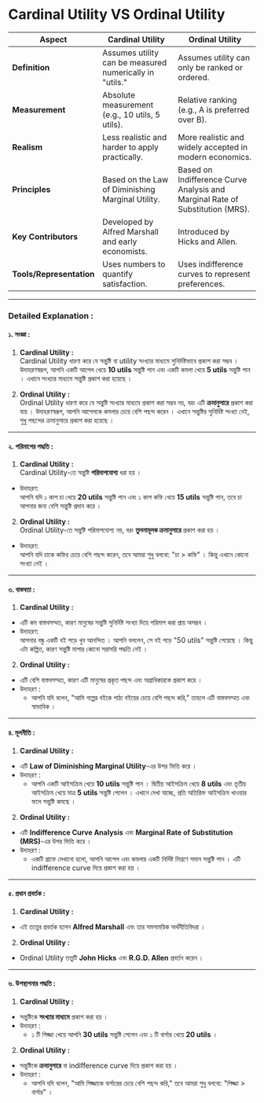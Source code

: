 # Cardinal Utility VS Ordinal Utility

| **Aspect**              | **Cardinal Utility**                                      | **Ordinal Utility**                                      |
|--------------------------|----------------------------------------------------------|---------------------------------------------------------|
| **Definition**           | Assumes utility can be measured numerically in "utils."  | Assumes utility can only be ranked or ordered.          |
| **Measurement**          | Absolute measurement (e.g., 10 utils, 5 utils).          | Relative ranking (e.g., A is preferred over B).         |
| **Realism**              | Less realistic and harder to apply practically.          | More realistic and widely accepted in modern economics. |
| **Principles**           | Based on the Law of Diminishing Marginal Utility.         | Based on Indifference Curve Analysis and Marginal Rate of Substitution (MRS). |
| **Key Contributors**     | Developed by Alfred Marshall and early economists.       | Introduced by Hicks and Allen.                         |
| **Tools/Representation** | Uses numbers to quantify satisfaction.                   | Uses indifference curves to represent preferences.      |

---

### Detailed Explanation :

#### **১. সংজ্ঞা :**  

1. **Cardinal Utility :**  
Cardinal Utility ধারণা করে যে সন্তুষ্টি বা utility সংখ্যার মাধ্যমে সুনির্দিষ্টভাবে প্রকাশ করা সম্ভব । উদাহরণস্বরূপ, আপনি একটি আপেল খেয়ে **10 utils** সন্তুষ্টি পান এবং একটি কমলা খেয়ে **5 utils** সন্তুষ্টি পান । এখানে সংখ্যার মাধ্যমে সন্তুষ্টি প্রকাশ করা হয়েছে ।  

2. **Ordinal Utility :**  
Ordinal Utility ধারণা করে যে সন্তুষ্টি সংখ্যার মাধ্যমে প্রকাশ করা সম্ভব নয়, বরং এটি **ক্রমানুসারে** প্রকাশ করা যায় । উদাহরণস্বরূপ, আপনি আপেলকে কমলার চেয়ে বেশি পছন্দ করেন । এখানে সন্তুষ্টির সুনির্দিষ্ট সংখ্যা নেই, শুধু পছন্দের ক্রমানুসারে প্রকাশ করা হয়েছে ।  

---

#### **২. পরিমাপের পদ্ধতি :**  

1. **Cardinal Utility :**  
Cardinal Utility-তে সন্তুষ্টি **পরিমাপযোগ্য** ধরা হয় ।  
- উদাহরণ:  
  আপনি যদি ১ কাপ চা খেয়ে **20 utils** সন্তুষ্টি পান এবং ১ কাপ কফি খেয়ে **15 utils** সন্তুষ্টি পান, তবে চা আপনার জন্য বেশি সন্তুষ্টি প্রদান করে ।  

2. **Ordinal Utility :**  
Ordinal Utility-তে সন্তুষ্টি পরিমাপযোগ্য নয়, বরং **তুলনামূলক ক্রমানুসারে** প্রকাশ করা হয় ।  
- উদাহরণ:  
  আপনি যদি চাকে কফির চেয়ে বেশি পছন্দ করেন, তবে আমরা শুধু বলবো: "চা > কফি" । কিন্তু এখানে কোনো সংখ্যা নেই ।  

---

#### **৩. বাস্তবতা :**  

1. **Cardinal Utility :**  
- এটি কম বাস্তবসম্মত, কারণ মানুষের সন্তুষ্টি সুনির্দিষ্ট সংখ্যা দিয়ে পরিমাপ করা প্রায় অসম্ভব ।  
- উদাহরণ:  
  আপনার বন্ধু একটি বই পড়ে খুব আনন্দিত । আপনি বললেন, সে বই পড়ে "50 utils" সন্তুষ্টি পেয়েছে । কিন্তু এটা কল্পিত, কারণ সন্তুষ্টি মাপার কোনো সরাসরি পদ্ধতি নেই ।  

2. **Ordinal Utility :**  
- এটি বেশি বাস্তবসম্মত, কারণ এটি মানুষের প্রকৃত পছন্দ এবং অগ্রাধিকারকে প্রকাশ করে ।  
- উদাহরণ :  
  - আপনি যদি বলেন, "আমি গল্পের বইকে পাঠ্য বইয়ের চেয়ে বেশি পছন্দ করি," তাহলে এটি বাস্তবসম্মত এবং স্বাভাবিক ।  

---

#### **৪. মূলনীতি :**  

1. **Cardinal Utility :**  
- এটি **Law of Diminishing Marginal Utility**-এর উপর ভিত্তি করে ।  
- উদাহরণ :  
  - আপনি একটি আইসক্রিম খেয়ে **10 utils** সন্তুষ্টি পান । দ্বিতীয় আইসক্রিম খেয়ে **8 utils** এবং তৃতীয় আইসক্রিম খেয়ে মাত্র **5 utils** সন্তুষ্টি পেলেন । এখানে দেখা যাচ্ছে, প্রতি অতিরিক্ত আইসক্রিম খাওয়ার ফলে সন্তুষ্টি কমছে ।  

2. **Ordinal Utility :**  
- এটি **Indifference Curve Analysis** এবং **Marginal Rate of Substitution (MRS)**-এর উপর ভিত্তি করে ।  
- উদাহরণ :  
  - একটি গ্রাফে দেখানো হলো, আপনি আপেল এবং কমলার একটি নির্দিষ্ট মিশ্রণে সমান সন্তুষ্টি পান । এটি indifference curve দিয়ে প্রকাশ করা হয় ।  

---

#### **৫. প্রধান প্রবর্তক :**  

1. **Cardinal Utility :**  
- এই তত্ত্বের প্রবর্তক হলেন **Alfred Marshall** এবং তার সমসাময়িক অর্থনীতিবিদরা  ।  

2. **Ordinal Utility :**  
- Ordinal Utility তত্ত্বটি **John Hicks** এবং **R.G.D. Allen** প্রবর্তন করেন  ।  

---

#### **৬. উপস্থাপনার পদ্ধতি :**  

1. **Cardinal Utility :**  
- সন্তুষ্টিকে **সংখ্যার মাধ্যমে** প্রকাশ করা হয়  ।  
- উদাহরণ :  
  - ১ টি পিজ্জা খেয়ে আপনি **30 utils** সন্তুষ্টি পেলেন এবং ১ টি বার্গার খেয়ে **20 utils**  ।  

2. **Ordinal Utility :**  
- সন্তুষ্টিকে **ক্রমানুসারে** বা indifference curve দিয়ে প্রকাশ করা হয়  ।  
- উদাহরণ :  
  - আপনি যদি বলেন, "আমি পিজ্জাকে বার্গারের চেয়ে বেশি পছন্দ করি," তবে আমরা শুধু বলবো: "পিজ্জা > বার্গার"  ।
